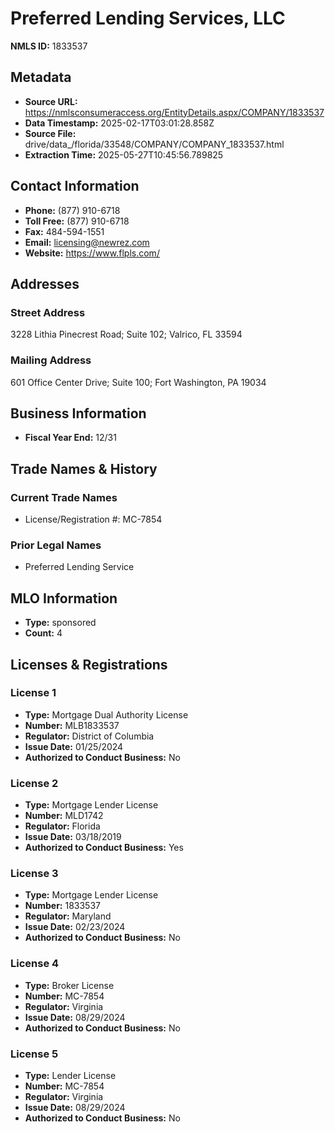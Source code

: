# Preferred Lending Services, LLC

**NMLS ID:** 1833537

## Metadata
- **Source URL:** https://nmlsconsumeraccess.org/EntityDetails.aspx/COMPANY/1833537
- **Data Timestamp:** 2025-02-17T03:01:28.858Z
- **Source File:** drive/data_/florida/33548/COMPANY/COMPANY_1833537.html
- **Extraction Time:** 2025-05-27T10:45:56.789825

## Contact Information
- **Phone:** (877) 910-6718
- **Toll Free:** (877) 910-6718
- **Fax:** 484-594-1551
- **Email:** licensing@newrez.com
- **Website:** https://www.flpls.com/

## Addresses
### Street Address
3228 Lithia Pinecrest Road; Suite 102; Valrico, FL 33594

### Mailing Address
601 Office Center Drive; Suite 100; Fort Washington, PA 19034

## Business Information
- **Fiscal Year End:** 12/31

## Trade Names & History
### Current Trade Names
- License/Registration #: MC-7854

### Prior Legal Names
- Preferred Lending Service

## MLO Information
- **Type:** sponsored
- **Count:** 4

## Licenses & Registrations

### License 1
- **Type:** Mortgage Dual Authority License
- **Number:** MLB1833537
- **Regulator:** District of Columbia
- **Issue Date:** 01/25/2024
- **Authorized to Conduct Business:** No

### License 2
- **Type:** Mortgage Lender License
- **Number:** MLD1742
- **Regulator:** Florida
- **Issue Date:** 03/18/2019
- **Authorized to Conduct Business:** Yes

### License 3
- **Type:** Mortgage Lender License
- **Number:** 1833537
- **Regulator:** Maryland
- **Issue Date:** 02/23/2024
- **Authorized to Conduct Business:** No

### License 4
- **Type:** Broker License
- **Number:** MC-7854
- **Regulator:** Virginia
- **Issue Date:** 08/29/2024
- **Authorized to Conduct Business:** No

### License 5
- **Type:** Lender License
- **Number:** MC-7854
- **Regulator:** Virginia
- **Issue Date:** 08/29/2024
- **Authorized to Conduct Business:** No
